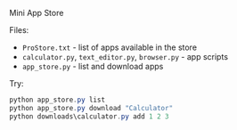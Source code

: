 Mini App Store

Files:
- `ProStore.txt` - list of apps available in the store
- `calculator.py`, `text_editor.py`, `browser.py` - app scripts
- `app_store.py` - list and download apps

Try:

```powershell
python app_store.py list
python app_store.py download "Calculator"
python downloads\calculator.py add 1 2 3
```
